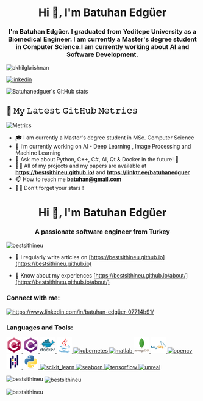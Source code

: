 <h1 align="center">Hi 👋, I'm Batuhan Edgüer</h1>
<h3 align="center">I'm Batuhan Edgüer. I graduated from Yeditepe University as a Biomedical Engineer. I am currently a Master's degree student in Computer Science.I am currently working about AI and Software Development.</h3>

<p align="left"> <img src="https://komarev.com/ghpvc/?username=BestSithInEU" alt="akhilgkrishnan" /> </p>

[![linkedin](https://img.shields.io/badge/linkedin-%230077B5.svg)](https://www.linkedin.com/in/batuhan-edgüer-07714b91/)


![Batuhanedguer's GitHub stats](https://github-readme-stats.vercel.app/api?username=BestSithInEU&show_icons=true&theme=synthwave)


## 🔔 𝙼𝚢 𝙻𝚊𝚝𝚎𝚜𝚝 𝙶𝚒𝚝𝙷𝚞𝚋 𝙼𝚎𝚝𝚛𝚒𝚌𝚜
![Metrics](https://metrics.lecoq.io/?template=classic&base.header=0&gists=1&lines=1&config.timezone=America%2FToronto)

- 🎓 I am currently a Master's degree student in MSc. Computer Science 
- 🔭 I’m currently working on AI - Deep Learning , Image Processing   and Machine Learning 
- 💬 Ask me about Python, C++, C#, AI, Qt & Docker in the future! 🐍
- 👨‍💻 All of my projects and my papers are available at **https://bestsithineu.github.io/** and **https://linktr.ee/batuhanedguer**
- 📫 How to reach me **batuhan@gmail.com**
- 🧑‍🚀 Don't forget your stars !


<h1 align="center">Hi 👋, I'm Batuhan Edgüer</h1>
<h3 align="center">A passionate software engineer from Turkey</h3>

<p align="left"> <img src="https://komarev.com/ghpvc/?username=bestsithineu&label=Profile%20views&color=b61ad5&style=plastic" alt="bestsithineu" /> </p>

- 📝 I regularly write articles on [https://bestsithineu.github.io](https://bestsithineu.github.io)

- 📄 Know about my experiences [https://bestsithineu.github.io/about/](https://bestsithineu.github.io/about/)

<h3 align="left">Connect with me:</h3>
<p align="left">
<a href="https://linkedin.com/in/https://www.linkedin.com/in/batuhan-edgüer-07714b91/" target="blank"><img align="center" src="https://raw.githubusercontent.com/rahuldkjain/github-profile-readme-generator/master/src/images/icons/Social/linked-in-alt.svg" alt="https://www.linkedin.com/in/batuhan-edgüer-07714b91/" height="30" width="40" /></a>
</p>

<h3 align="left">Languages and Tools:</h3>
<p align="left"> <a href="https://www.w3schools.com/cpp/" target="_blank" rel="noreferrer"> <img src="https://raw.githubusercontent.com/devicons/devicon/master/icons/cplusplus/cplusplus-original.svg" alt="cplusplus" width="40" height="40"/> </a> <a href="https://www.w3schools.com/cs/" target="_blank" rel="noreferrer"> <img src="https://raw.githubusercontent.com/devicons/devicon/master/icons/csharp/csharp-original.svg" alt="csharp" width="40" height="40"/> </a> <a href="https://www.docker.com/" target="_blank" rel="noreferrer"> <img src="https://raw.githubusercontent.com/devicons/devicon/master/icons/docker/docker-original-wordmark.svg" alt="docker" width="40" height="40"/> </a> <a href="https://www.java.com" target="_blank" rel="noreferrer"> <img src="https://raw.githubusercontent.com/devicons/devicon/master/icons/java/java-original.svg" alt="java" width="40" height="40"/> </a> <a href="https://kubernetes.io" target="_blank" rel="noreferrer"> <img src="https://www.vectorlogo.zone/logos/kubernetes/kubernetes-icon.svg" alt="kubernetes" width="40" height="40"/> </a> <a href="https://www.mathworks.com/" target="_blank" rel="noreferrer"> <img src="https://upload.wikimedia.org/wikipedia/commons/2/21/Matlab_Logo.png" alt="matlab" width="40" height="40"/> </a> <a href="https://www.mongodb.com/" target="_blank" rel="noreferrer"> <img src="https://raw.githubusercontent.com/devicons/devicon/master/icons/mongodb/mongodb-original-wordmark.svg" alt="mongodb" width="40" height="40"/> </a> <a href="https://www.mysql.com/" target="_blank" rel="noreferrer"> <img src="https://raw.githubusercontent.com/devicons/devicon/master/icons/mysql/mysql-original-wordmark.svg" alt="mysql" width="40" height="40"/> </a> <a href="https://opencv.org/" target="_blank" rel="noreferrer"> <img src="https://www.vectorlogo.zone/logos/opencv/opencv-icon.svg" alt="opencv" width="40" height="40"/> </a> <a href="https://pandas.pydata.org/" target="_blank" rel="noreferrer"> <img src="https://raw.githubusercontent.com/devicons/devicon/2ae2a900d2f041da66e950e4d48052658d850630/icons/pandas/pandas-original.svg" alt="pandas" width="40" height="40"/> </a> <a href="https://www.python.org" target="_blank" rel="noreferrer"> <img src="https://raw.githubusercontent.com/devicons/devicon/master/icons/python/python-original.svg" alt="python" width="40" height="40"/> </a> <a href="https://scikit-learn.org/" target="_blank" rel="noreferrer"> <img src="https://upload.wikimedia.org/wikipedia/commons/0/05/Scikit_learn_logo_small.svg" alt="scikit_learn" width="40" height="40"/> </a> <a href="https://seaborn.pydata.org/" target="_blank" rel="noreferrer"> <img src="https://seaborn.pydata.org/_images/logo-mark-lightbg.svg" alt="seaborn" width="40" height="40"/> </a> <a href="https://www.tensorflow.org" target="_blank" rel="noreferrer"> <img src="https://www.vectorlogo.zone/logos/tensorflow/tensorflow-icon.svg" alt="tensorflow" width="40" height="40"/> </a> <a href="https://unrealengine.com/" target="_blank" rel="noreferrer"> <img src="https://raw.githubusercontent.com/kenangundogan/fontisto/036b7eca71aab1bef8e6a0518f7329f13ed62f6b/icons/svg/brand/unreal-engine.svg" alt="unreal" width="40" height="40"/> </a> </p>

<p><img align="left" src="https://github-readme-stats.vercel.app/api/top-langs?username=bestsithineu&show_icons=true&theme=tokyonight&locale=tr&layout=compact" alt="bestsithineu" /></p>

<p>&nbsp;<img align="center" src="https://github-readme-stats.vercel.app/api?username=bestsithineu&show_icons=true&theme=synthwave&locale=tr" alt="bestsithineu" /></p>

<p><img align="center" src="https://github-readme-streak-stats.herokuapp.com/?user=bestsithineu&theme=dark" alt="bestsithineu" /></p>
